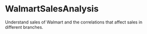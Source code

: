 # WalmartSalesAnalysis
Understand sales of Walmart and the correlations that affect sales in different branches.
